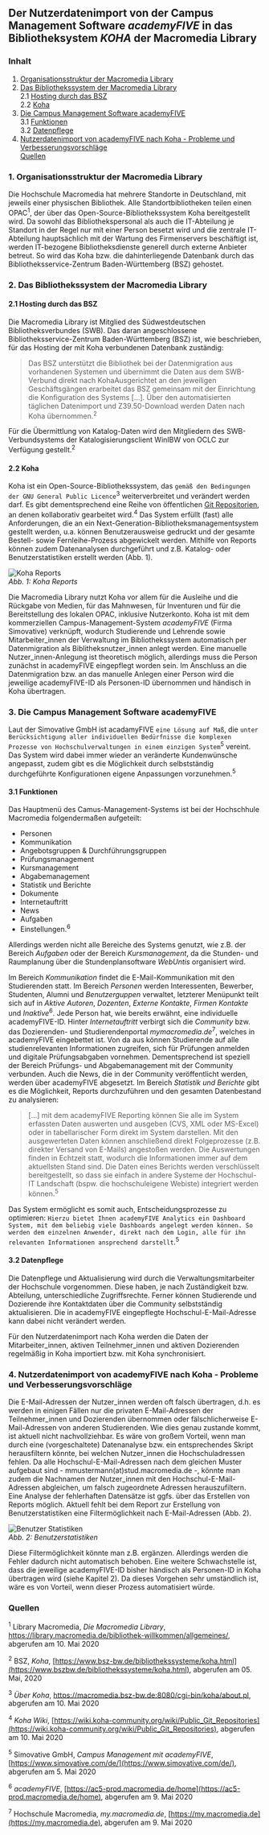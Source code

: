 ## Der Nutzerdatenimport von der Campus Management Software *academyFIVE* in das Bibliotheksystem *KOHA* der Macromedia Library

### Inhalt
1. [Organisationsstruktur der Macromedia Library](#macromedialibrary)  
2. [Das Bibliothekssystem der Macromedia Library](#Bibliothekssystem)  
    2.1 [Hosting durch das BSZ](#Hosting)    
    2.2 [Koha](#Koha)      
3. [Die Campus Management Software academyFIVE](#academyFIVE)     
    3.1 [Funktionen](#Funktionen)         
    3.2 [Datenpflege](#Datenpflege)     
4. [Nutzerdatenimport von academyFIVE nach Koha - Probleme und Verbesserungsvorschläge](#Nutzerdatenimport)   
[Quellen](#Quellen) 

### 1. Organisationsstruktur der Macromedia Library <a name="macromedialibrary" /></a>

Die Hochschule Macromedia hat mehrere Standorte in Deutschland, mit jeweils einer physischen Bibliothek. Alle Standortbibliotheken teilen einen OPAC<sup>1</sup>, der über das Open-Source-Bibliothekssystem Koha bereitgestellt wird. Da sowohl das Bibliothekspersonal als auch die IT-Abteilung je Standort in der Regel nur mit einer Person besetzt wird und die zentrale IT-Abteilung hauptsächlich mit der Wartung des Firmenservers beschäftigt ist, werden IT-bezogene Bibliotheksdienste generell durch externe Anbieter betreut. So wird das Koha bzw. die dahinterliegende Datenbank durch das Bibliotheksservice-Zentrum Baden-Württemberg (BSZ) gehostet. 
  
### 2. Das Bibliothekssystem der Macromedia Library <a name="Bibliothekssystem" /></a>

#### 2.1 Hosting durch das BSZ <a name="Hosting" /></a>

Die Macromedia Library ist Mitglied des Südwestdeutschen Bibliotheksverbundes (SWB). Das daran angeschlossene Bibliotheksservice-Zentrum Baden-Württemberg (BSZ) ist, wie beschrieben, für das Hosting der mit Koha verbundenen Datenbank zuständig: 

> Das BSZ unterstützt die Bibliothek bei der Datenmigration aus vorhandenen 
> Systemen und übernimmt die Daten aus dem SWB-Verbund direkt nach
> KohaAusgerichtet an den jeweiligen Geschäftsgängen erarbeitet das BSZ 
> gemeinsam mit der Einrichtung die Konfiguration des Systems [...]. Über den
> automatisierten täglichen Datenimport und Z39.50-Download werden Daten nach
> Koha übernommen.<sup>2</sup>  

Für die Übermittlung von Katalog-Daten wird den Mitgliedern des SWB-Verbundsystems der Katalogisierungsclient WinIBW von OCLC zur Verfügung gestellt.<sup>2</sup>   
   
#### 2.2 Koha <a name="Koha" /></a>

Koha ist ein Open-Source-Bibliothekssystem, das `gemäß den Bedingungen der GNU General Public Licence`<sup>3</sup> weiterverbreitet und verändert werden darf. Es gibt dementsprechend eine Reihe von öffentlichen [Git Repositorien](http://git.koha-community.org/gitweb/), an denen kollaborativ gearbeitet wird.<sup>4</sup> Das System erfüllt (fast) alle Anforderungen, die an ein Next-Generation-Bibliotheksmanagementsystem gestellt werden, u.a. können Benutzerausweise gedruckt und der gesamte Bestell- sowie Fernleihe-Prozess abgewickelt werden. Mithilfe von Reports können zudem Datenanalysen durchgeführt und z.B. Katalog- oder Benutzerstatistiken erstellt werden (Abb. 1).  

![Koha Reports](https://github.com/BLelgemann/malis_aufgabe-T9-1/blob/master/koha_reports.jpg)  
*Abb. 1: Koha Reports*

Die Macromedia Library nutzt Koha vor allem für die Ausleihe und die Rückgabe von Medien, für das Mahnwesen, für Inventuren und für die Bereitstellung des lokalen OPAC, inklusive Nutzerkonto. Koha ist mit dem kommerziellen Campus-Management-System *academyFIVE* (Firma Simovative) verknüpft, wodurch Studierende und Lehrende sowie Mitarbeiter_innen der Verwaltung im Bibliothekssystem automatisch per Datenmigration als Biblitheksnutzer_innen anlegt werden. Eine manuelle Nutzer_innen-Anlegung ist theoretisch möglich, allerdings muss die Person zunächst in academyFIVE eingepflegt worden sein. Im Anschluss an die Datenmigration bzw. an das manuelle Anlegen einer Person wird die jeweilige academyFIVE-ID als Personen-ID übernommen und händisch in Koha übertragen.

### 3. Die Campus Management Software academyFIVE <a name="academyFIVE" /></a>

Laut der Simovative GmbH ist acadamyFIVE `eine Lösung auf Maß`, die `unter Berücksichtigung aller individuellen Bedürfnisse die komplexen Prozesse von Hochschulverwaltungen in einem einzigen System`<sup>5</sup>  vereint.
Das System wird dabei immer wieder an veränderte Kundenwünsche angepasst, zudem gibt es die Möglichkeit durch selbstständig durchgeführte Konfigurationen eigene Anpassungen vorzunehmen.<sup>5</sup>

#### 3.1 Funktionen <a name="Funktionen"></a>
   
Das Hauptmenü des Camus-Management-Systems ist bei der Hochschhule Macromedia folgendermaßen aufgeteilt:
- Personen
- Kommunikation
- Angebotsgruppen & Durchführungsgruppen
- Prüfungsmanagement
- Kursmanagement
- Abgabemanagement
- Statistik und Berichte
- Dokumente
- Internetauftritt
- News
- Aufgaben
- Einstellungen.<sup>6</sup>
        
Allerdings werden nicht alle Bereiche des Systems genutzt, wie z.B. der Bereich *Aufgaben* oder der Bereich *Kursmanagement*, da die Stunden- und Raumplanung über die Stundenplansoftware *WebUntis* organisiert wird. 

Im Bereich *Kommunikation* findet die E-Mail-Kommunikation mit den Studierenden statt. Im Bereich *Personen* werden Interessenten, Bewerber, Studenten, Alumni und *Benutzerguppen* verwaltet, letzterer Menüpunkt teilt sich auf in *Aktive Autoren*, *Dozenten*, *Externe Kontakte*, *Firmen Kontakte* und *Inaktive*<sup>6</sup>. Jede Person hat, wie bereits erwähnt, eine individuelle academyFIVE-ID. Hinter *Internetauftritt* verbirgt sich die *Community* bzw. das Dozierenden- und Studierendenportal *mymacromedia.de*<sup>7</sup>, welches in academyFIVE eingebettet ist. Von da aus können Studierende auf alle studienrelevanten Informationen zugreifen, sich für Prüfungen anmelden und digitale Prüfungsabgaben vornehmen. Dementsprechend ist speziell der Bereich Prüfungs- und Abgabemanagement mit der Community verbunden. Auch die News, die in der Community veröffentlicht werden, werden über academyFIVE abgesetzt. Im Bereich *Statistik und Berichte* gibt es die Möglichkeit, Reports durchzuführen und den gesamten Datenbestand zu analysieren:

> [...] mit dem academyFIVE Reporting können Sie alle im System erfassten Daten 
> auswerten und ausgeben (CVS, XML oder MS-Excel) oder in tabellarischer Form 
> direkt im System darstellen. Mit den ausgewerteten Daten können anschließend 
> direkt Folgeprozesse (z.B. direkter Versand von E-Mails) angestoßen werden.
> Die Auswertungen finden in Echtzeit statt, wodurch die Informationen immer auf 
> dem aktuellsten Stand sind. Die Daten eines Berichts werden verschlüsselt
> bereitgestellt, so dass  sie einfach in andere Systeme der Hochschul-IT
> Landschaft (bspw. die hochschuleigene Webiste) integriert werden können.<sup>5</sup> 

Das System ermöglicht es somit auch, Entscheidungsprozesse zu optimieren: `Hierzu bietet Ihnen academyFIVE Analytics ein Dashboard System, mit dem beliebig viele Dashboards angelegt werden können. So werden dem einzelnen Anwender, direkt nach dem Login, alle für ihn relevanten Informationen ansprechend darstellt`.<sup>5</sup> 
   
#### 3.2 Datenpflege <a name="Datenpflege" /></a>

Die Datenpflege und Aktualisierung wird durch die Verwaltungsmitarbeiter der Hochschule vorgenommen. Diese haben, je nach Zuständigkeit bzw. Abteilung, unterschiedliche Zugriffsrechte. Ferner können Studierende und Dozierende ihre Kontaktdaten über die Community selbstständig aktualisieren. Die in academyFIVE eingepflegte Hochschul-E-Mail-Adresse kann dabei nicht verändert werden.

Für den Nutzerdatenimport nach Koha werden die Daten der Mitarbeiter_innen, aktiven Teilnehmer_innen und aktiven Dozierenden regelmäßig in Koha importiert bzw. mit Koha synchronisiert.

### 4. Nutzerdatenimport von academyFIVE nach Koha - Probleme und Verbesserungsvorschläge <a name="Nutzerdatenimport" /></a>

Die E-Mail-Adressen der Nutzer_innen werden oft falsch übertragen, d.h. es werden in einigen Fällen nur die privaten E-Mail-Adressen der Teilnehmer_innen und Dozierenden übernommen oder fälschlicherweise E-Mail-Adressen von anderen Studierenden. Wie dies genau zustande kommt, ist aktuell nicht nachvollziehbar. Es wäre von großem Vorteil, wenn man durch eine (vorgeschaltete) Datenanalyse bzw. ein entsprechendes Skript herausfiltern könnte, bei welchen Nutzer_innen die Hochschuladressen fehlen. Da alle Hochschul-E-Mail-Adressen nach dem gleichen Muster aufgebaut sind - mmustermann(at)stud.macromedia.de -, könnte man zudem die Nachnamen der Nutzer_innen mit den Hochschul-E-Mail-Adressen abgleichen, um falsch zugeordnete Adressen herauszufiltern. Eine Analyse der fehlerhaften Datensätze ist ggfs. über das Erstellen von Reports möglich. Aktuell fehlt bei dem Report zur Erstellung von Benutzerstatistiken  eine Filtermöglichkeit nach E-Mail-Adressen (Abb. 2). 

![Benutzer Statistiken](https://github.com/BLelgemann/malis_aufgabe-T9-1/blob/master/koha_benutzerstatistik.jpg)  
*Abb. 2: Benutzerstatistiken*

Diese Filtermöglichkeit könnte man z.B. ergänzen. Allerdings werden die Fehler dadurch nicht automatisch behoben. 
Eine weitere Schwachstelle ist, dass die jeweilige academyFIVE-ID bisher händisch als Personen-ID in Koha übertragen wird (siehe Kapitel 2). Da dieses Vorgehen sehr umständlich ist, wäre es von Vorteil, wenn dieser Prozess automatisiert würde. 

### Quellen <a name="Quellen" /></a>

<sup>1</sup> Library Macromedia, _Die Macromedia Library_, https://library.macromedia.de/bibliothek-willkommen/allgemeines/, abgerufen am 10. Mai 2020

<sup>2</sup> BSZ, _Koha_, [https://www.bsz-bw.de/bibliothekssysteme/koha.html](https://www.bszbw.de/bibliothekssysteme/koha.html), abgerufen am 05. Mai, 2020

<sup>3</sup> _Über Koha_, https://macromedia.bsz-bw.de:8080/cgi-bin/koha/about.pl, abgerufen am 10. Mai 2020

<sup>4</sup> _Koha Wiki_, [https://wiki.koha-community.org/wiki/Public_Git_Repositories](https://wiki.koha-community.org/wiki/Public_Git_Repositories), abgerufen am 10. Mai 2020

<sup>5</sup> Simovative GmbH, _Campus Management mit academyFIVE_, [https://www.simovative.com/de/](https://www.simovative.com/de/), abgerufen am 5. Mai 2020 

<sup>6</sup> _academyFIVE_, [https://ac5-prod.macromedia.de/home](https://ac5-prod.macromedia.de/home), abgerufen am 9. Mai 2020

<sup>7</sup> Hochschule Macromedia, _my.macromedia.de_, [https://my.macromedia.de](https://my.macromedia.de), abgerufen am 9. Mai 2020 

